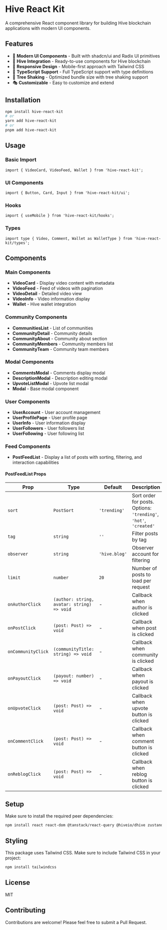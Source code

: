# Hive React Kit

A comprehensive React component library for building Hive blockchain applications with modern UI components.

## Features

- 🎨 **Modern UI Components** - Built with shadcn/ui and Radix UI primitives
- 🔗 **Hive Integration** - Ready-to-use components for Hive blockchain
- 📱 **Responsive Design** - Mobile-first approach with Tailwind CSS
- 🎯 **TypeScript Support** - Full TypeScript support with type definitions
- 🚀 **Tree Shaking** - Optimized bundle size with tree shaking support
- 🎭 **Customizable** - Easy to customize and extend

## Installation

```bash
npm install hive-react-kit
# or
yarn add hive-react-kit
# or
pnpm add hive-react-kit
```

## Usage

### Basic Import

```tsx
import { VideoCard, VideoFeed, Wallet } from 'hive-react-kit';
```

### UI Components

```tsx
import { Button, Card, Input } from 'hive-react-kit/ui';
```

### Hooks

```tsx
import { useMobile } from 'hive-react-kit/hooks';
```

### Types

```tsx
import type { Video, Comment, Wallet as WalletType } from 'hive-react-kit/types';
```

## Components

### Main Components

- **VideoCard** - Display video content with metadata
- **VideoFeed** - Feed of videos with pagination
- **VideoDetail** - Detailed video view
- **VideoInfo** - Video information display
- **Wallet** - Hive wallet integration

### Community Components

- **CommunitiesList** - List of communities
- **CommunityDetail** - Community details
- **CommunityAbout** - Community about section
- **CommunityMembers** - Community members list
- **CommunityTeam** - Community team members

### Modal Components

- **CommentsModal** - Comments display modal
- **DescriptionModal** - Description editing modal
- **UpvoteListModal** - Upvote list modal
- **Modal** - Base modal component

### User Components

- **UserAccount** - User account management
- **UserProfilePage** - User profile page
- **UserInfo** - User information display
- **UserFollowers** - User followers list
- **UserFollowing** - User following list

### Feed Components

- **PostFeedList** - Display a list of posts with sorting, filtering, and interaction capabilities

#### PostFeedList Props

| Prop | Type | Default | Description |
|------|------|---------|-------------|
| `sort` | `PostSort` | `'trending'` | Sort order for posts. Options: `'trending'`, `'hot'`, `'created'` |
| `tag` | `string` | `''` | Filter posts by tag |
| `observer` | `string` | `'hive.blog'` | Observer account for filtering |
| `limit` | `number` | `20` | Number of posts to load per request |
| `onAuthorClick` | `(author: string, avatar: string) => void` | - | Callback when author is clicked |
| `onPostClick` | `(post: Post) => void` | - | Callback when post is clicked |
| `onCommunityClick` | `(communityTitle: string) => void` | - | Callback when community is clicked |
| `onPayoutClick` | `(payout: number) => void` | - | Callback when payout is clicked |
| `onUpvoteClick` | `(post: Post) => void` | - | Callback when upvote button is clicked |
| `onCommentClick` | `(post: Post) => void` | - | Callback when comment button is clicked |
| `onReblogClick` | `(post: Post) => void` | - | Callback when reblog button is clicked |

## Setup

Make sure to install the required peer dependencies:

```bash
npm install react react-dom @tanstack/react-query @hiveio/dhive zustand
```

## Styling

This package uses Tailwind CSS. Make sure to include Tailwind CSS in your project:

```bash
npm install tailwindcss
```

## License

MIT

## Contributing

Contributions are welcome! Please feel free to submit a Pull Request.